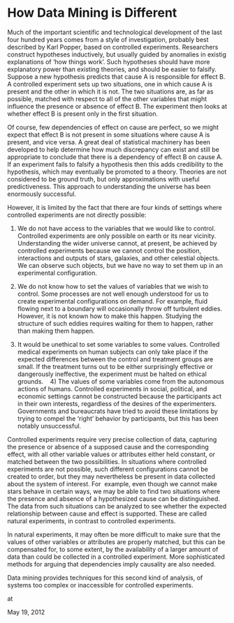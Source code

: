 # How Data Mining is Different
Much of the important scientific and technological development of the last four hundred years comes from a style of investigation, probably best described by Karl Popper, based on controlled experiments. Researchers construct hypotheses inductively, but usually guided by anomalies in existig explanations of ‘how things work’. Such hypotheses should have more explanatory power than existing theories, and should be easier to falsify. Suppose a new hypothesis predicts that cause A is responsible for effect B. A controlled experiment sets up two situations, one in which cause A is present and the other in which it is not. The two situations are, as far as possible, matched with respect to all of the other variables that might influence the presence or absence of effect B. The experiment then looks at whether effect B is present only in the first situation.

Of course, few dependencies of effect on cause are perfect, so we might expect that effect B is not present in some situations where cause A is present, and vice versa. A great deal of statistical machinery has been developed to help determine how much discrepancy can exist and still be appropriate to conclude that there is a dependency of effect B on cause A. If an experiment fails to falsify a hypothesis then this adds credibility to the hypothesis, which may eventually be promoted to a theory. Theories are not considered to be ground truth, but only approximations with useful predictiveness. This approach to understanding the universe has been enormously successful.

However, it is limited by the fact that there are four kinds of settings where controlled experiments are not directly possible: 

1) We do not have access to the variables that we would like to control. Controlled experiments are only possible on earth or its near vicinity. Understanding the wider universe cannot, at present, be achieved by controlled experiments because we cannot control the position, interactions and outputs of stars, galaxies, and other celestial objects. We can observe such objects, but we have no way to set them up in an experimental configuration.
  
2) We do not know how to set the values of variables that we wish to control. Some processes are not well enough understood for us to create experimental configurations on demand. For example, fluid flowing next to a boundary will occasionally throw off turbulent eddies. However, it is not known how to make this happen. Studying the structure of such eddies requires waiting for them to happen, rather than making them happen.

3) It would be unethical to set some variables to some values. Controlled medical experiments on human subjects can only take place if the expected differences between the control and treatment groups are small. If the treatment turns out to be either surprisingly effective or dangerously ineffective, the experiment must be halted on ethical grounds.
  
 4) The values of some variables come from the autonomous actions of humans. Controlled experiments in social, political, and economic settings cannot be constructed because the participants act in their own interests, regardless of the desires of the experimenters. Governments and bureaucrats have tried to avoid these limitations by trying to compel the ‘right’ behavior by participants, but this has been notably unsuccessful.

Controlled experiments require very precise collection of data, capturing the presence or absence of a supposed cause and the corresponding effect, with all other variable values or attributes either held constant, or matched between the two possibilities. In situations where controlled experiments are not possible, such different configurations cannot be created to order, but they may nevertheless be present in data collected about the system of interest. For  example, even though we cannot make stars behave in certain ways, we may be able to find two situations where the presence and absence of a hypothesized cause can be distinguished. The data from such situations can be analyzed to see whether the expected relationship between cause and effect is supported. These are called natural experiments, in contrast to controlled experiments.

In natural experiments, it may often be more difficult to make sure that the values of other variables or attributes are properly matched, but this can be compensated for, to some extent, by the availability of a larger amount of data than could be collected in a controlled experiment. More sophisticated methods for arguing that dependencies imply causality are also needed.

Data mining provides techniques for this second kind of analysis, of systems too complex or inaccessible for controlled experiments. 









at

May 19, 2012















